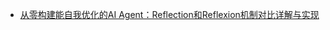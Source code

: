 - [从零构建能自我优化的AI Agent：Reflection和Reflexion机制对比详解与实现](https://zhuanlan.zhihu.com/p/1956092711749808495)
